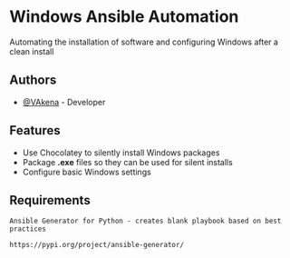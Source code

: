 # Windows Ansible Automation

Automating the installation of software and configuring Windows after a clean install

## Authors

- [@VAkena](https://github.com/VAkena) - Developer

## Features
- Use Chocolatey to silently install Windows packages
- Package <b>.exe</b> files so they can be used for silent installs
- Configure basic Windows settings


## Requirements

`Ansible Generator for Python - creates blank playbook based on best practices`

`https://pypi.org/project/ansible-generator/`
